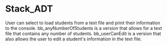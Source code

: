 # Stack_ADT
User can select to load students from a text file and print their information to the console.
bb_anyNumberOfStudents is a version that allows for a text file that contains any number of students.
bb_userCanEdit is a version that also allows the user to edit a student's information in the text file.
